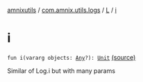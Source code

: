 [amnixutils](../../index.md) / [com.amnix.utils.logs](../index.md) / [L](index.md) / [i](./i.md)

# i

`fun i(vararg objects: `[`Any`](https://kotlinlang.org/api/latest/jvm/stdlib/kotlin/-any/index.html)`?): `[`Unit`](https://kotlinlang.org/api/latest/jvm/stdlib/kotlin/-unit/index.html) [(source)](https://github.com/AmniX/amnixUtils/tree/master/amnixutils/src/main/java/com/amnix/utils/logs/L.kt#L64)

Similar of Log.i but with many params

